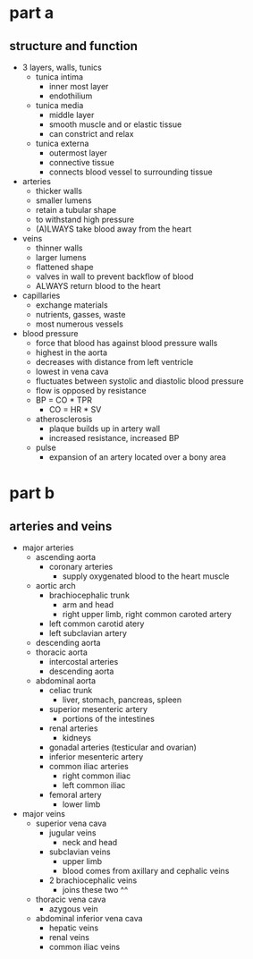 # part a
## structure and function
- 3 layers, walls, tunics
  - tunica intima
    - inner most layer
    - endothilium
  - tunica media
    - middle layer
    - smooth muscle and or elastic tissue
    - can constrict and relax
  - tunica externa
    - outermost layer
    - connective tissue
    - connects blood vessel to surrounding tissue
- arteries
  - thicker walls
  - smaller lumens
  - retain a tubular shape
  - to withstand high pressure
  - (A)LWAYS take blood away from the heart
- veins
  - thinner walls
  - larger lumens
  - flattened shape
  - valves in wall to prevent backflow of blood
  - ALWAYS return blood to the heart
- capillaries
  - exchange materials
  - nutrients, gasses, waste
  - most numerous vessels
- blood pressure
  - force that blood has against blood pressure walls
  - highest in the aorta
  - decreases with distance from left ventricle
  - lowest in vena cava
  - fluctuates between systolic and diastolic blood pressure
  - flow is opposed by resistance
  - BP = CO * TPR
    - CO = HR * SV
  - atherosclerosis
    - plaque builds up in artery wall
    - increased resistance, increased BP
  - pulse
    - expansion of an artery located over a bony area
# part b
## arteries and veins
- major arteries
  - ascending aorta
    - coronary arteries
      - supply oxygenated blood to the heart muscle
  - aortic arch
    - brachiocephalic trunk
      - arm and head
      - right upper limb, right common caroted artery
    - left common carotid atery
    - left subclavian artery
  - descending aorta
  - thoracic aorta
    - intercostal arteries
    - descending aorta
  - abdominal aorta
    - celiac trunk
      - liver, stomach, pancreas, spleen
    - superior mesenteric artery
      - portions of the intestines
    - renal arteries
      - kidneys
    - gonadal arteries (testicular and ovarian)
    - inferior mesenteric artery
    - common iliac arteries
      - right common iliac
      - left common iliac
    - femoral artery
      - lower limb
- major veins
  - superior vena cava
    - jugular veins
      - neck and head
    - subclavian veins
      - upper limb
      - blood comes from axillary and cephalic veins
    - 2 brachiocephalic veins
      - joins these two ^^
  - thoracic vena cava
    - azygous vein
  - abdominal inferior vena cava
    - hepatic veins
    - renal veins
    - common iliac veins